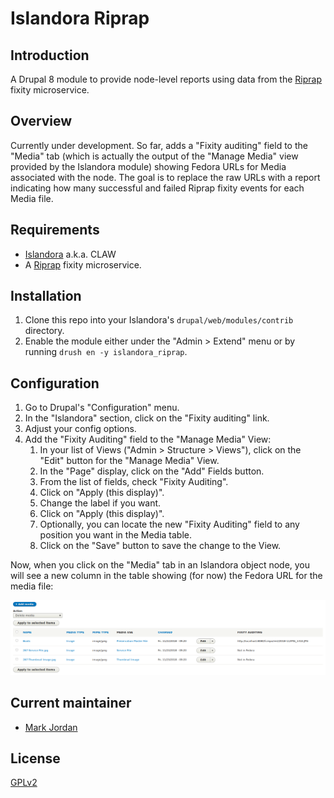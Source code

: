 # Islandora Riprap

## Introduction

A Drupal 8 module to provide node-level reports using data from the [Riprap](https://github.com/mjordan/riprap) fixity microservice.

## Overview

Currently under development. So far, adds a "Fixity auditing" field to the "Media" tab (which is actually the output of the "Manage Media" view provided by the Islandora module) showing Fedora URLs for Media associated with the node. The goal is to replace the raw URLs with a report indicating how many successful and failed Riprap fixity events for each Media file.

## Requirements

* [Islandora](https://github.com/Islandora-CLAW/islandora) a.k.a. CLAW
* A [Riprap](https://github.com/mjordan/riprap) fixity microservice.

## Installation

1. Clone this repo into your Islandora's `drupal/web/modules/contrib` directory.
1. Enable the module either under the "Admin > Extend" menu or by running `drush en -y islandora_riprap`.

## Configuration

1. Go to Drupal's "Configuration" menu.
1. In the "Islandora" section, click on the "Fixity auditing" link.
1. Adjust your config options.
1. Add the "Fixity Auditing" field to the "Manage Media" View:
   1. In your list of Views ("Admin > Structure > Views"), click on the "Edit" button for the "Manage Media" View.
   1. In the "Page" display, click on the "Add" Fields button.
   1. From the list of fields, check "Fixity Auditing".
   1. Click on "Apply (this display)".
   1. Change the label if you want.
   1. Click on "Apply (this display)".
   1. Optionally, you can locate the new "Fixity Auditing" field to any position you want in the Media table.
   1. Click on the "Save" button to save the change to the View.

Now, when you click on the "Media" tab in an Islandora object node, you will see a new column in the table showing (for now) the Fedora URL for the media file:

![details](docs/islandora_riprap_details.png)

## Current maintainer

* [Mark Jordan](https://github.com/mjordan)

## License

[GPLv2](http://www.gnu.org/licenses/gpl-2.0.txt)
